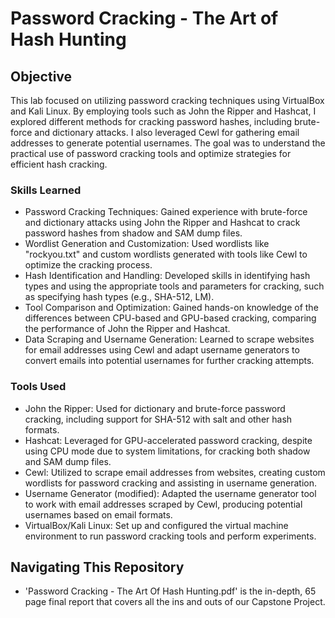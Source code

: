 # Password Cracking - The Art of Hash Hunting

## Objective

This lab focused on utilizing password cracking techniques using VirtualBox and Kali Linux. By employing tools such as John the Ripper and Hashcat, I explored different methods for cracking password hashes, including brute-force and dictionary attacks. I also leveraged Cewl for gathering email addresses to generate potential usernames. The goal was to understand the practical use of password cracking tools and optimize strategies for efficient hash cracking.

### Skills Learned

- Password Cracking Techniques: Gained experience with brute-force and dictionary attacks using John the Ripper and Hashcat to crack password hashes from shadow and SAM dump files.
- Wordlist Generation and Customization: Used wordlists like "rockyou.txt" and custom wordlists generated with tools like Cewl to optimize the cracking process.
- Hash Identification and Handling: Developed skills in identifying hash types and using the appropriate tools and parameters for cracking, such as specifying hash types (e.g., SHA-512, LM).
- Tool Comparison and Optimization: Gained hands-on knowledge of the differences between CPU-based and GPU-based cracking, comparing the performance of John the Ripper and Hashcat.
- Data Scraping and Username Generation: Learned to scrape websites for email addresses using Cewl and adapt username generators to convert emails into potential usernames for further cracking attempts.

### Tools Used

- John the Ripper: Used for dictionary and brute-force password cracking, including support for SHA-512 with salt and other hash formats.
- Hashcat: Leveraged for GPU-accelerated password cracking, despite using CPU mode due to system limitations, for cracking both shadow and SAM dump files.
- Cewl: Utilized to scrape email addresses from websites, creating custom wordlists for password cracking and assisting in username generation.
- Username Generator (modified): Adapted the username generator tool to work with email addresses scraped by Cewl, producing potential usernames based on email formats.
- VirtualBox/Kali Linux: Set up and configured the virtual machine environment to run password cracking tools and perform experiments.

## Navigating This Repository

- 'Password Cracking - The Art Of Hash Hunting.pdf' is the in-depth, 65 page final report that covers all the ins and outs of our Capstone Project.
